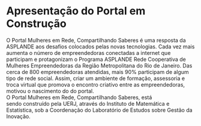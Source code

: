 # Apresentação do Portal em Construção

O Portal Mulheres em Rede, Compartilhando Saberes é uma resposta da ASPLANDE aos desafios colocados pelas novas tecnologias. Cada vez mais aumenta o número de empreendedoras conectadas a internet que participam&nbsp;e protagonizam o Programa ASPLANDE Rede Cooperativa de Mulheres Empreendedoras da Região Metropolitana do Rio de Janeiro. Das cerca de 800 empreendedoras atendidas, mais 90% participam de algum tipo de rede social. Assim, criar um ambiente de formação, assessoria e troca virtual que promova o encontro criativo&nbsp;entre as empreendedoras, motivou o nascimento do do portal.<br>
O Portal Mulheres em Rede, Compartilhando Saberes,&nbsp;está sendo&nbsp;construído&nbsp;pela UERJ, através do Instituto de Matemática e Estatística, sob a Coordenação do Laboratório de Estudos sobre Gestão da Inovação.
